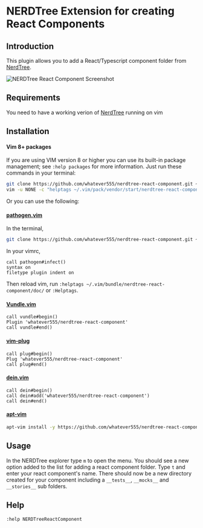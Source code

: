 NERDTree Extension for creating React Components
=============

Introduction
------------

This plugin allows you to add a React/Typescript component folder from [NerdTree](https://github.com/preservim/nerdtree).


![NERDTree React Component Screenshot](https://user-images.githubusercontent.com/1413475/102447066-2135ac80-4027-11eb-8d85-a6332a12b710.png)

Requirements
------------
You need to have a working verion of [NerdTree](https://github.com/preservim/nerdtree) running on vim
 
Installation
------------

#### Vim 8+ packages

If you are using VIM version 8 or higher you can use its built-in package management; see `:help packages` for more information. Just run these commands in your terminal:

```bash
git clone https://github.com/whatever555/nerdtree-react-component.git ~/.vim/pack/vendor/start/nerdtree-react-component
vim -u NONE -c "helptags ~/.vim/pack/vendor/start/nerdtree-react-component/doc" -c q
```

Or you can use the following:  

#### [pathogen.vim](https://github.com/tpope/vim-pathogen)

In the terminal,
```bash
git clone https://github.com/whatever555/nerdtree-react-component.git ~/.vim/bundle/nerdtree-react-component
```
In your vimrc,
```vim
call pathogen#infect()
syntax on
filetype plugin indent on
```

Then reload vim, run `:helptags ~/.vim/bundle/nerdtree-react-component/doc/` or `:Helptags`.

#### [Vundle.vim](https://github.com/VundleVim/Vundle.vim)
```vim
call vundle#begin()
Plugin 'whatever555/nerdtree-react-component'
call vundle#end()
```

#### [vim-plug](https://github.com/junegunn/vim-plug)

```vim
call plug#begin()
Plug 'whatever555/nerdtree-react-component'
call plug#end()
```

#### [dein.vim](https://github.com/Shougo/dein.vim)
```vim
call dein#begin()
call dein#add('whatever555/nerdtree-react-component')
call dein#end()
```

#### [apt-vim](https://github.com/egalpin/apt-vim)
```bash
apt-vim install -y https://github.com/whatever555/nerdtree-react-component.git
```


Usage
------------

In the NERDTree explorer type `m` to open the menu. You should see a new option added to the list for adding a react component folder. Type `t` and enter your react component's name. There should now be a new directory created for your component including a `__tests__`, `__mocks__` and `__stories__` sub folders.


Help
------------

`:help NERDTreeReactComponent`
